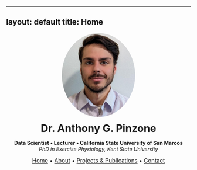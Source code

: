 
---
layout: default
title: Home
---

<div style="text-align: center; margin-bottom: 2em;">
  <img src="Headshot.png" alt="Dr. Anthony G. Pinzone" width="200" style="border-radius: 50%;"><br>

  <h1 style="margin: 0.4em 0 0.2em;">Dr. Anthony G. Pinzone</h1>
  <p><strong>Data Scientist • Lecturer • California State University of San Marcos</strong><br>
  <em>PhD in Exercise Physiology, Kent State University</em></p>

<div style="text-align:center; font-size: 1.1em; margin-bottom: 1.5em;">
  <a href="/">Home</a> • 
  <a href="/about">About</a> • 
  <a href="/projects">Projects & Publications</a> • 
  <a href="/contact">Contact</a>
</div>
